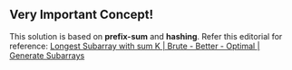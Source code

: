 ## **Very Important Concept!**
This solution is based on **prefix-sum** and **hashing**.
Refer this editorial for reference:
[Longest Subarray with sum K | Brute - Better - Optimal | Generate Subarrays](https://youtu.be/frf7qxiN2qU)
​